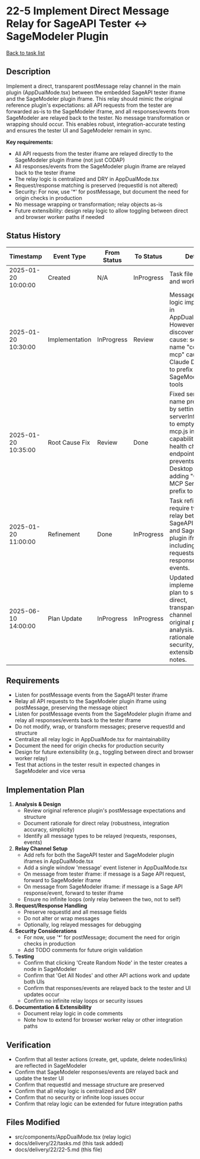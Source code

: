 # 22-5 Implement Direct Message Relay for SageAPI Tester ↔ SageModeler Plugin

[Back to task list](./tasks.md)

## Description
Implement a direct, transparent postMessage relay channel in the main plugin (AppDualMode.tsx) between the embedded SageAPI tester iframe and the SageModeler plugin iframe. This relay should mimic the original reference plugin's expectations: all API requests from the tester are forwarded as-is to the SageModeler iframe, and all responses/events from SageModeler are relayed back to the tester. No message transformation or wrapping should occur. This enables robust, integration-accurate testing and ensures the tester UI and SageModeler remain in sync.

**Key requirements:**
- All API requests from the tester iframe are relayed directly to the SageModeler plugin iframe (not just CODAP)
- All responses/events from the SageModeler plugin iframe are relayed back to the tester iframe
- The relay logic is centralized and DRY in AppDualMode.tsx
- Request/response matching is preserved (requestId is not altered)
- Security: For now, use '*' for postMessage, but document the need for origin checks in production
- No message wrapping or transformation; relay objects as-is
- Future extensibility: design relay logic to allow toggling between direct and browser worker paths if needed

## Status History
| Timestamp | Event Type | From Status | To Status | Details | User |
|-----------|------------|-------------|-----------|---------|------|
| 2025-01-20 10:00:00 | Created | N/A | InProgress | Task file created and work started | AI_Agent |
| 2025-01-20 10:30:00 | Implementation | InProgress | Review | Message relay logic implemented in AppDualMode.tsx. However, discovered root cause: server name "codap-mcp" causing Claude Desktop to prefix SageModeler tools | AI_Agent |
| 2025-01-20 10:35:00 | Root Cause Fix | Review | Done | Fixed server name prefix issue by setting serverInfo.name to empty string in mcp.js initialize, capabilities, and health check endpoints. This prevents Claude Desktop from adding "CODAP MCP Server:" prefix to tool calls | AI_Agent |
| 2025-01-20 11:00:00 | Refinement | Done | InProgress | Task refined to require two-way relay between SageAPI tester and SageModeler plugin iframes, including requests, responses, and events. | AI_Agent |
| 2025-06-10 14:00:00 | Plan Update | InProgress | InProgress | Updated implementation plan to specify direct, transparent relay channel based on original plugin analysis. Added rationale, security, and extensibility notes. | AI_Agent |

## Requirements
- Listen for postMessage events from the SageAPI tester iframe
- Relay all API requests to the SageModeler plugin iframe using postMessage, preserving the message object
- Listen for postMessage events from the SageModeler plugin iframe and relay all responses/events back to the tester iframe
- Do not modify, wrap, or transform messages; preserve requestId and structure
- Centralize all relay logic in AppDualMode.tsx for maintainability
- Document the need for origin checks for production security
- Design for future extensibility (e.g., toggling between direct and browser worker relay)
- Test that actions in the tester result in expected changes in SageModeler and vice versa

## Implementation Plan
1. **Analysis & Design**
   - Review original reference plugin's postMessage expectations and structure
   - Document rationale for direct relay (robustness, integration accuracy, simplicity)
   - Identify all message types to be relayed (requests, responses, events)
2. **Relay Channel Setup**
   - Add refs for both the SageAPI tester and SageModeler plugin iframes in AppDualMode.tsx
   - Add a single window 'message' event listener in AppDualMode.tsx
   - On message from tester iframe: if message is a Sage API request, forward to SageModeler iframe
   - On message from SageModeler iframe: if message is a Sage API response/event, forward to tester iframe
   - Ensure no infinite loops (only relay between the two, not to self)
3. **Request/Response Handling**
   - Preserve requestId and all message fields
   - Do not alter or wrap messages
   - Optionally, log relayed messages for debugging
4. **Security Considerations**
   - For now, use '*' for postMessage; document the need for origin checks in production
   - Add TODO comments for future origin validation
5. **Testing**
   - Confirm that clicking 'Create Random Node' in the tester creates a node in SageModeler
   - Confirm that 'Get All Nodes' and other API actions work and update both UIs
   - Confirm that responses/events are relayed back to the tester and UI updates occur
   - Confirm no infinite relay loops or security issues
6. **Documentation & Extensibility**
   - Document relay logic in code comments
   - Note how to extend for browser worker relay or other integration paths

## Verification
- Confirm that all tester actions (create, get, update, delete nodes/links) are reflected in SageModeler
- Confirm that SageModeler responses/events are relayed back and update the tester UI
- Confirm that requestId and message structure are preserved
- Confirm that all relay logic is centralized and DRY
- Confirm that no security or infinite loop issues occur
- Confirm that relay logic can be extended for future integration paths

## Files Modified
- src/components/AppDualMode.tsx (relay logic)
- docs/delivery/22/tasks.md (this task added)
- docs/delivery/22/22-5.md (this file) 